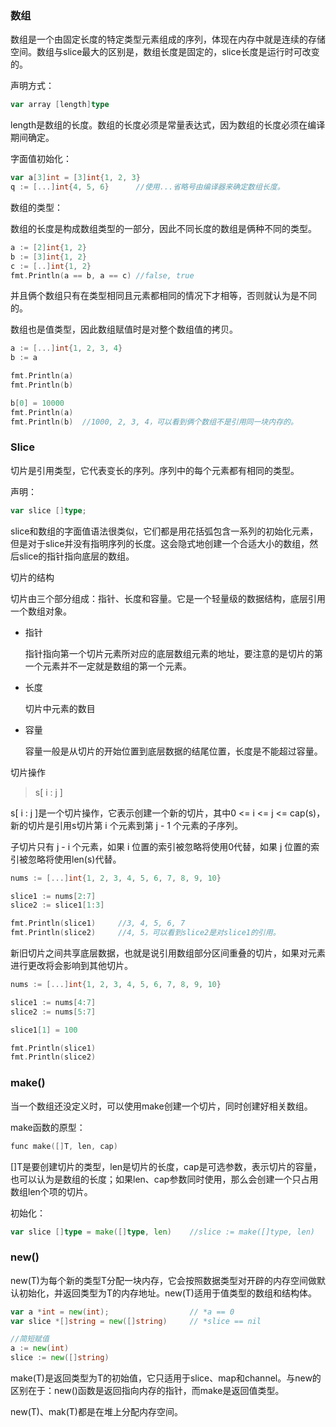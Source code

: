 ### 数组

数组是一个由固定长度的特定类型元素组成的序列，体现在内存中就是连续的存储空间。数组与slice最大的区别是，数组长度是固定的，slice长度是运行时可改变的。



声明方式：

```go
var array [length]type
```

length是数组的长度。数组的长度必须是常量表达式，因为数组的长度必须在编译期间确定。



字面值初始化：

```go
var a[3]int = [3]int{1, 2, 3}
q := [...]int{4, 5, 6}		//使用...省略号由编译器来确定数组长度。
```



数组的类型：

数组的长度是构成数组类型的一部分，因此不同长度的数组是俩种不同的类型。

```go
a := [2]int{1, 2}
b := [3]int{1, 2}
c := [..]int{1, 2}
fmt.Println(a == b, a == c)	//false, true
```

并且俩个数组只有在类型相同且元素都相同的情况下才相等，否则就认为是不同的。



数组也是值类型，因此数组赋值时是对整个数组值的拷贝。

```go
a := [...]int{1, 2, 3, 4}
b := a

fmt.Println(a)
fmt.Println(b)

b[0] = 10000
fmt.Println(a)
fmt.Println(b)	//1000, 2, 3, 4，可以看到俩个数组不是引用同一块内存的。
```















### Slice

切片是引用类型，它代表变长的序列。序列中的每个元素都有相同的类型。



声明：

```go
var slice []type;
```

slice和数组的字面值语法很类似，它们都是用花括弧包含一系列的初始化元素，但是对于slice并没有指明序列的长度。这会隐式地创建一个合适大小的数组，然后slice的指针指向底层的数组。





切片的结构

切片由三个部分组成：指针、长度和容量。它是一个轻量级的数据结构，底层引用一个数组对象。

- 指针

  指针指向第一个切片元素所对应的底层数组元素的地址，要注意的是切片的第一个元素并不一定就是数组的第一个元素。

- 长度

  切片中元素的数目

- 容量

  容量一般是从切片的开始位置到底层数据的结尾位置，长度是不能超过容量。





切片操作

> s[ i : j ]

s[ i : j ]是一个切片操作，它表示创建一个新的切片，其中0 <= i <= j <= cap(s)，新的切片是引用s切片第 i 个元素到第 j - 1 个元素的子序列。

子切片只有 j - i 个元素，如果 i 位置的索引被忽略将使用0代替，如果 j 位置的索引被忽略将使用len(s)代替。

```go
nums := [...]int{1, 2, 3, 4, 5, 6, 7, 8, 9, 10}

slice1 := nums[2:7]
slice2 := slice1[1:3]

fmt.Println(slice1)		//3, 4, 5, 6, 7
fmt.Println(slice2)		//4, 5，可以看到slice2是对slice1的引用。
```





新旧切片之间共享底层数据，也就是说引用数组部分区间重叠的切片，如果对元素进行更改将会影响到其他切片。

```go
nums := [...]int{1, 2, 3, 4, 5, 6, 7, 8, 9, 10}

slice1 := nums[4:7]
slice2 := nums[5:7]

slice1[1] = 100

fmt.Println(slice1)
fmt.Println(slice2)
```

















### make()

当一个数组还没定义时，可以使用make创建一个切片，同时创建好相关数组。



make函数的原型：

```c
func make([]T, len, cap)
```

[]T是要创建切片的类型，len是切片的长度，cap是可选参数，表示切片的容量，也可以认为是数组的长度；如果len、cap参数同时使用，那么会创建一个只占用数组len个项的切片。



初始化：

```go
var slice []type = make([]type, len)	//slice := make([]type, len)
```



### new()

new(T)为每个新的类型T分配一块内存，它会按照数据类型对开辟的内存空间做默认初始化，并返回类型为T的内存地址。new(T)适用于值类型的数组和结构体。

```go
var a *int = new(int);					// *a == 0
var slice *[]string = new([]string)		// *slice == nil

//简短赋值
a := new(int)
slice := new([]string)
```



make(T)是返回类型为T的初始值，它只适用于slice、map和channel。与new的区别在于：new()函数是返回指向内存的指针，而make是返回值类型。

new(T)、mak(T)都是在堆上分配内存空间。
